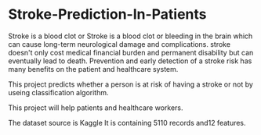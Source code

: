 # Stroke-Prediction-In-Patients
Stroke is a blood clot or Stroke is a blood clot or bleeding in the brain which can cause long-term neurological damage and complications. stroke doesn't only cost medical financial burden and permanent disability but can eventually lead to death. Prevention and early detection of a stroke risk has many benefits on the patient and healthcare system.



This project predicts whether a person is at risk of having a stroke or not by useing classification algorithm.

This project will help patients and healthcare workers.

The dataset source is Kaggle It is containing 5110 records and12 features.

